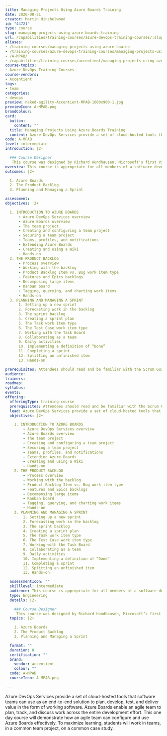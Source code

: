 ```yaml
---
title: Managing Projects Using Azure Boards Training
date: 2020-08-31
creator: Martin Hinshelwood
id: "44721"
type: course
slug: managing-projects-using-azure-boards-training
url: /capabilities/training-courses/azure-devops-training-courses/:slug/
aliases:
- /training-courses/managing-projects-using-azure-boards
- /training-courses/azure-devops-training-courses/managing-projects-using-azure-boards-training/
- /A-MPAB/
- /capabilities/training-courses/accentient/managing-projects-using-azure-boards-training/
course-topics:
- Azure DevOps Training Courses
course-vendors:
- Accentient
tags:
- team
categories:
- devops
preview: naked-agility-Accentient-MPAB-1600x900-1.jpg
previewIcon: A-MPAB.png
brandColour: 
card:
  button:
    content: ""
  title: Managing Projects Using Azure Boards Training
  content: Azure DevOps Services provide a set of cloud-hosted tools that software teams can use as an end-to-end solution to plan, develop, test, and deliver value in the form of working software. Azure Boards enable an agile team to plan, track, and discuss work across the entire development effort. This one day course will demonstrate how an agile team can configure and use Azure Boards effectively. To maximize learning, students will work in teams, in a common team project, on a common case study.
code: A-MPAB
level: intermediate
introduction: |2-

  ### Course Designer
   This course was designed by Richard Hundhausen, Microsoft’s first Visual Studio ALM/DevOps MVP, Professional Scrum Trainer, and an experienced software developer.
overview: This course is appropriate for all members of a software development team, especially those who are actively involved with creating and refining a product backlog as well as planning and executing work within a sprint. This course will also provide value for individuals outside the development team (managers, Scrum Masters, coaches, and other stakeholders) who want hands-on exposure to the capabilities of Azure Boards. Having some project management and software development experience, either as a team member or as a manager, is recommended. Experience with Agile software development, Scrum, and Visual Studio are also helpful, but not required. Attendees should read and be familiar with the [Scrum Guide](http://www.scrumguides.org/) prior to class.
outcomes: |2+

  1. Azure Boards
  2. The Product Backlog
  3. Planning and Managing a Sprint

assessment: 
objectives: |2+

  1. INTRODUCTION TO AZURE BOARDS
      - Azure DevOps Services overview
      - Azure Boards overview
      - The team project
      - Creating and configuring a team project
      - Securing a team project
      - Teams, profiles, and notifications
      - Extending Azure Boards
      - Creating and using a Wiki
      - Hands-on
  2. THE PRODUCT BACKLOG
      - Process overview
      - Working with the backlog
      - Product Backlog Item vs. Bug work item type
      - Features and Epics backlogs
      - Decomposing large items
      - Kanban board
      - Tagging, querying, and charting work items
      - Hands-on
  3. PLANNING AND MANAGING A SPRINT
      1. Setting up a new sprint
      2. Forecasting work in the backlog
      3. The sprint backlog
      4. Creating a sprint plan
      5. The Task work item type
      6. The Test Case work item type
      7. Working with the Task Board
      8. Collaborating as a team
      9. Daily activities
      10. Implementing a definition of “Done”
      11. Completing a sprint
      12. Splitting an unfinished item
      13. Hands-on

prerequisites: Attendees should read and be familiar with the Scrum Guide prior to class.
audience: 
trainers: 
roadmap: 
syllabus: 
events: 
offering:
  offeringType: training-course
  prerequisites: Attendees should read and be familiar with the Scrum Guide prior to class.
  lead: Azure DevOps Services provide a set of cloud-hosted tools that software teams can use as an end-to-end solution to plan, develop, test, and deliver value in the form of working software. Azure Boards enable an agile team to plan, track, and discuss work across the entire development effort. This one day course will demonstrate how an agile team can configure and use Azure Boards effectively. To maximize learning, students will work in teams, in a common team project, on a common case study.
  objectives: |2+

    1. INTRODUCTION TO AZURE BOARDS
        - Azure DevOps Services overview
        - Azure Boards overview
        - The team project
        - Creating and configuring a team project
        - Securing a team project
        - Teams, profiles, and notifications
        - Extending Azure Boards
        - Creating and using a Wiki
        - Hands-on
    2. THE PRODUCT BACKLOG
        - Process overview
        - Working with the backlog
        - Product Backlog Item vs. Bug work item type
        - Features and Epics backlogs
        - Decomposing large items
        - Kanban board
        - Tagging, querying, and charting work items
        - Hands-on
    3. PLANNING AND MANAGING A SPRINT
        1. Setting up a new sprint
        2. Forecasting work in the backlog
        3. The sprint backlog
        4. Creating a sprint plan
        5. The Task work item type
        6. The Test Case work item type
        7. Working with the Task Board
        8. Collaborating as a team
        9. Daily activities
        10. Implementing a definition of “Done”
        11. Completing a sprint
        12. Splitting an unfinished item
        13. Hands-on

  assessmentIcon: ""
  skilllevel: intermediate
  audience: This course is appropriate for all members of a software development team, especially those who are actively involved with creating and refining a product backlog as well as planning and executing work within a sprint. This course will also provide value for individuals outside the development team (managers, Scrum Masters, coaches, and other stakeholders) who want hands-on exposure to the capabilities of Azure Boards. Having some project management and software development experience, either as a team member or as a manager, is recommended. Experience with Agile software development, Scrum, and Visual Studio are also helpful, but not required. Attendees should read and be familiar with the [Scrum Guide](http://www.scrumguides.org/) prior to class.
  type: Engineering
  details: |2-

    ### Course Designer
     This course was designed by Richard Hundhausen, Microsoft’s first Visual Studio ALM/DevOps MVP, Professional Scrum Trainer, and an experienced software developer.
  topics: |2+

    1. Azure Boards
    2. The Product Backlog
    3. Planning and Managing a Sprint

  format: ""
  duration: 8
  certification: ""
  brand:
    vendor: accentient
    colour: ""
  code: A-MPAB
  courseIcon: A-MPAB.png

---
```



Azure DevOps Services provide a set of cloud-hosted tools that software teams can use as an end-to-end solution to plan, develop, test, and deliver value in the form of working software. Azure Boards enable an agile team to plan, track, and discuss work across the entire development effort. This one day course will demonstrate how an agile team can configure and use Azure Boards effectively. To maximize learning, students will work in teams, in a common team project, on a common case study.

